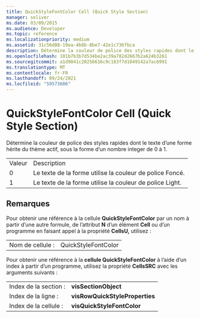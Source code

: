 ```yaml
---
title: QuickStyleFontColor Cell (Quick Style Section)
manager: soliver
ms.date: 03/09/2015
ms.audience: Developer
ms.topic: reference
ms.localizationpriority: medium
ms.assetid: 31c56d08-19ea-4b8b-8be7-42e1c736fbca
description: Détermine la couleur de police des styles rapides dont le texte d’une forme hérite du thème actif, sous la forme d’un nombre integer de 0 à 1.
ms.openlocfilehash: 101b7b3b7d534be2ac39a782d2667b2a624b3261
ms.sourcegitcommit: a1d9041c20256616c9c183f7d1049142a7ac6991
ms.translationtype: MT
ms.contentlocale: fr-FR
ms.lasthandoff: 09/24/2021
ms.locfileid: "59573606"
---
```

# <a name="quickstylefontcolor-cell-quick-style-section"></a>QuickStyleFontColor Cell (Quick Style Section)

Détermine la couleur de police des styles rapides dont le texte d’une forme hérite du thème actif, sous la forme d’un nombre integer de 0 à 1. 
  
|||
|:-----|:-----|
|Valeur  <br/> |Description  <br/> |
|0  <br/> |Le texte de la forme utilise la couleur de police Foncé.  <br/> |
|1  <br/> |Le texte de la forme utilise la couleur de police Light.  <br/> |
   
## <a name="remarks"></a>Remarques

Pour obtenir une référence à la cellule **QuickStyleFontColor** par un nom à partir d’une autre formule, de l’attribut **N** d’un élément **Cell** ou d’un programme en faisant appel à la propriété **CellsU,** utilisez : 
  
|||
|:-----|:-----|
| Nom de cellule :  <br/> | QuickStyleFontColor  <br/> |
   
Pour obtenir une référence à la **cellule QuickStyleFontColor** à l’aide d’un index à partir d’un programme, utilisez la propriété **CellsSRC** avec les arguments suivants : 
  
|||
|:-----|:-----|
| Index de la section :  <br/> |**visSectionObject** <br/> |
| Index de la ligne :  <br/> |**visRowQuickStyleProperties** <br/> |
| Index de la cellule :  <br/> |**visQuickStyleFontColor** <br/> |
   

